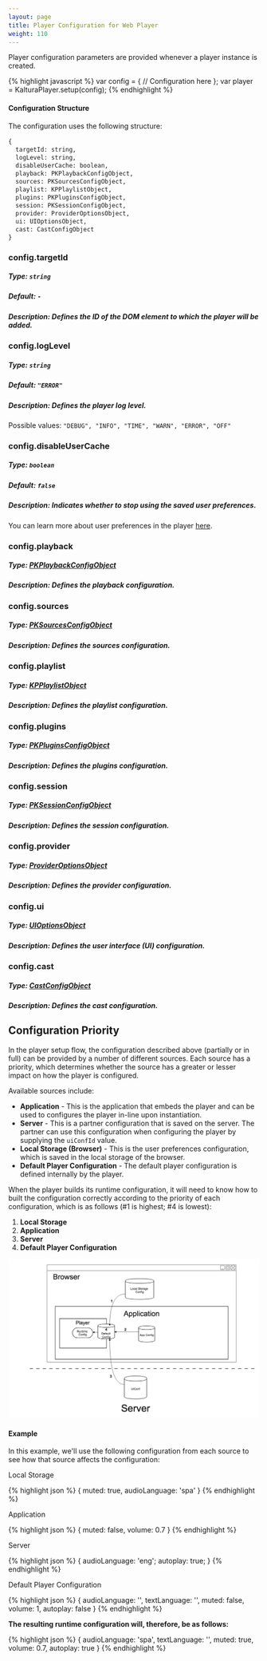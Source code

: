 ```yaml
---
layout: page
title: Player Configuration for Web Player
weight: 110
---
```


Player configuration parameters are provided whenever a player instance is created.

{% highlight javascript %}
var config = {
  // Configuration here
};
var player = KalturaPlayer.setup(config);
{% endhighlight %}

#### Configuration Structure

The configuration uses the following structure:

```
{
  targetId: string,
  logLevel: string,
  disableUserCache: boolean,
  playback: PKPlaybackConfigObject,
  sources: PKSourcesConfigObject,
  playlist: KPPlaylistObject,
  plugins: PKPluginsConfigObject,
  session: PKSessionConfigObject,
  provider: ProviderOptionsObject,
  ui: UIOptionsObject,
  cast: CastConfigObject
}
```

### config.targetId

##### Type: `string`

##### Default: `-`

##### Description: Defines the ID of the DOM element to which the player will be added.

### config.logLevel

##### Type: `string`

##### Default: `"ERROR"`

##### Description: Defines the player log level.

Possible values: `"DEBUG", "INFO", "TIME", "WARN", "ERROR", "OFF"`

### config.disableUserCache

##### Type: `boolean`

##### Default: `false`

##### Description: Indicates whether to stop using the saved user preferences.

You can learn more about user preferences in the player [here](https://developer.kaltura.com/player/web/user-preferences-web).

### config.playback

##### Type: [PKPlaybackConfigObject](https://github.com/kaltura/playkit-js/blob/master/docs/configuration.md#configplayback)

##### Description: Defines the playback configuration.

### config.sources

##### Type: [PKSourcesConfigObject](https://github.com/kaltura/playkit-js/blob/master/docs/configuration.md#configsources)

##### Description: Defines the sources configuration.

### config.playlist

##### Type: [KPPlaylistObject](https://developer.kaltura.com/player/web/api-web#kpplaylistobject)

##### Description: Defines the playlist configuration.

### config.plugins

##### Type: [PKPluginsConfigObject](https://github.com/kaltura/playkit-js/blob/master/docs/configuration.md#configplugins)

##### Description: Defines the plugins configuration.

### config.session

##### Type: [PKSessionConfigObject](https://github.com/kaltura/playkit-js/blob/master/docs/configuration.md#configsession)

##### Description: Defines the session configuration.

### config.provider

##### Type: [ProviderOptionsObject](https://github.com/kaltura/playkit-js-providers/blob/master/docs/configuration.md)

##### Description: Defines the provider configuration.

### config.ui

##### Type: [UIOptionsObject](https://github.com/kaltura/playkit-js-ui/blob/master/docs/configuration.md)

##### Description: Defines the user interface (UI) configuration.

### config.cast

##### Type: [CastConfigObject](https://developer.kaltura.com/player/web/api-web#castconfigobject)

##### Description: Defines the cast configuration.

## Configuration Priority

In the player setup flow, the configuration described above (partially or in full) can be provided by a number of different sources. Each source has a priority, which determines whether the source has a greater or lesser impact on how the player is configured.

Available sources include:

- **Application** - This is the application that embeds the player and can be used to configures the player in-line upon instantiation.
- **Server** - This is a partner configuration that is saved on the server. The partner can use this configuration when configuring the player by supplying the `uiConfId` value.
- **Local Storage (Browser)** - This is the user preferences configuration, which is saved in the local storage of the browser.
- **Default Player Configuration** - The default player configuration is defined internally by the player.

When the player builds its runtime configuration, it will need to know how to built the configuration correctly according to the priority of each configuration, which is as follows (#1 is highest; #4 is lowest):

1.  **Local Storage**
2.  **Application**
3.  **Server**
4.  **Default Player Configuration**

![configuration-strength](../images/configuration-strength.jpg)

#### Example

In this example, we'll use the following configuration from each source to see how that source affects the configuration:

Local Storage

{% highlight json %}
{
	muted: true,
	audioLanguage: 'spa'
}
{% endhighlight %}

Application

{% highlight json %}
{
	muted: false,
	volume: 0.7
}
{% endhighlight %}

Server

{% highlight json %}
{
  audioLanguage: 'eng';
  autoplay: true;
}
{% endhighlight %}

Default Player Configuration

{% highlight json %}
{
	audioLanguage: '',
	textLanguage: '',
	muted: false,
	volume: 1,
	autoplay: false
}
{% endhighlight %}

**The resulting runtime configuration will, therefore, be as follows:**

{% highlight json %}
{
	audioLanguage: 'spa',
	textLanguage: '',
	muted: true,
	volume: 0.7,
	autoplay: true
}
{% endhighlight %}
